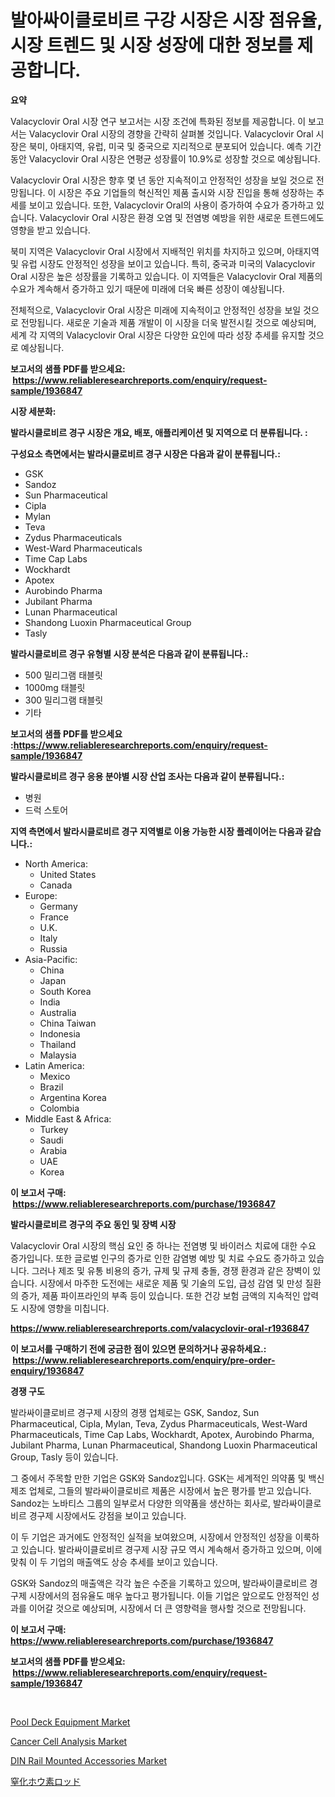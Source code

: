<p><h1>발아싸이클로비르 구강 시장은 시장 점유율, 시장 트렌드 및 시장 성장에 대한 정보를 제공합니다.</h1></p><p><strong>요약</strong></p>
<p><p>Valacyclovir Oral 시장 연구 보고서는 시장 조건에 특화된 정보를 제공합니다. 이 보고서는 Valacyclovir Oral 시장의 경향을 간략히 살펴볼 것입니다. Valacyclovir Oral 시장은 북미, 아태지역, 유럽, 미국 및 중국으로 지리적으로 분포되어 있습니다. 예측 기간 동안 Valacyclovir Oral 시장은 연평균 성장률이 10.9%로 성장할 것으로 예상됩니다.</p><p>Valacyclovir Oral 시장은 향후 몇 년 동안 지속적이고 안정적인 성장을 보일 것으로 전망됩니다. 이 시장은 주요 기업들의 혁신적인 제품 출시와 시장 진입을 통해 성장하는 추세를 보이고 있습니다. 또한, Valacyclovir Oral의 사용이 증가하여 수요가 증가하고 있습니다. Valacyclovir Oral 시장은 환경 오염 및 전염병 예방을 위한 새로운 트렌드에도 영향을 받고 있습니다.</p><p>북미 지역은 Valacyclovir Oral 시장에서 지배적인 위치를 차지하고 있으며, 아태지역 및 유럽 시장도 안정적인 성장을 보이고 있습니다. 특히, 중국과 미국의 Valacyclovir Oral 시장은 높은 성장률을 기록하고 있습니다. 이 지역들은 Valacyclovir Oral 제품의 수요가 계속해서 증가하고 있기 때문에 미래에 더욱 빠른 성장이 예상됩니다.</p><p>전체적으로, Valacyclovir Oral 시장은 미래에 지속적이고 안정적인 성장을 보일 것으로 전망됩니다. 새로운 기술과 제품 개발이 이 시장을 더욱 발전시킬 것으로 예상되며, 세계 각 지역의 Valacyclovir Oral 시장은 다양한 요인에 따라 성장 추세를 유지할 것으로 예상됩니다.</p></p>
<p><strong>보고서의 샘플 PDF를 받으세요: &nbsp;<a href="https://www.reliableresearchreports.com/enquiry/request-sample/1936847">https://www.reliableresearchreports.com/enquiry/request-sample/1936847</a></strong></p>
<p><strong>시장 세분화:</strong></p>
<p><strong> 발라시클로비르 경구 시장은 개요, 배포, 애플리케이션 및 지역으로 더 분류됩니다. :</strong></p>
<p><strong>구성요소 측면에서는 발라시클로비르 경구 시장은 다음과 같이 분류됩니다.:</strong></p>
<p><ul><li>GSK</li><li>Sandoz</li><li>Sun Pharmaceutical</li><li>Cipla</li><li>Mylan</li><li>Teva</li><li>Zydus Pharmaceuticals</li><li>West-Ward Pharmaceuticals</li><li>Time Cap Labs</li><li>Wockhardt</li><li>Apotex</li><li>Aurobindo Pharma</li><li>Jubilant Pharma</li><li>Lunan Pharmaceutical</li><li>Shandong Luoxin Pharmaceutical Group</li><li>Tasly</li></ul></p>
<p><strong> 발라시클로비르 경구 유형별 시장 분석은 다음과 같이 분류됩니다.:</strong></p>
<p><ul><li>500 밀리그램 태블릿</li><li>1000mg 태블릿</li><li>300 밀리그램 태블릿</li><li>기타</li></ul></p>
<p><strong>보고서의 샘플 PDF를 받으세요 :<a href="https://www.reliableresearchreports.com/enquiry/request-sample/1936847">https://www.reliableresearchreports.com/enquiry/request-sample/1936847</a></strong></p>
<p><strong> 발라시클로비르 경구 응용 분야별 시장 산업 조사는 다음과 같이 분류됩니다.:</strong></p>
<p><ul><li>병원</li><li>드럭 스토어</li></ul></p>
<p><strong>지역 측면에서 발라시클로비르 경구 지역별로 이용 가능한 시장 플레이어는 다음과 같습니다.:</strong></p>
<p><ul>
    <li>
        North America:
        <ul>
            <li>United States</li>
            <li>Canada</li>
        </ul>
    </li>
    <li>
        Europe:
        <ul>
            <li>Germany</li>
            <li>France</li>
            <li>U.K.</li>
            <li>Italy</li>
            <li>Russia</li>
        </ul>
    </li>
    <li>
        Asia-Pacific:
        <ul>
            <li>China</li>
            <li>Japan</li>
            <li>South Korea</li>
            <li>India</li>
            <li>Australia</li>
            <li>China Taiwan</li>
            <li>Indonesia</li>
            <li>Thailand</li>
            <li>Malaysia</li>
        </ul>
    </li>
    <li>
        Latin America:
        <ul>
            <li>Mexico</li>
            <li>Brazil</li>
            <li>Argentina Korea</li>
            <li>Colombia</li>
        </ul>
    </li>
    <li>
        Middle East & Africa:
        <ul>
            <li>Turkey</li>
            <li>Saudi</li>
            <li>Arabia</li>
            <li>UAE</li>
            <li>Korea</li>
        </ul>
    </li>
    </ul></p>
<p><strong>이 보고서 구매: &nbsp;<a href="https://www.reliableresearchreports.com/purchase/1936847">https://www.reliableresearchreports.com/purchase/1936847</a></strong></p>
<p><strong>발라시클로비르 경구의 주요 동인 및 장벽 시장</strong></p>
<p><p>Valacyclovir Oral 시장의 핵심 요인 중 하나는 전염병 및 바이러스 치료에 대한 수요 증가입니다. 또한 글로벌 인구의 증가로 인한 감염병 예방 및 치료 수요도 증가하고 있습니다. 그러나 제조 및 유통 비용의 증가, 규제 및 규제 충돌, 경쟁 환경과 같은 장벽이 있습니다. 시장에서 마주한 도전에는 새로운 제품 및 기술의 도입, 급성 감염 및 만성 질환의 증가, 제품 파이프라인의 부족 등이 있습니다. 또한 건강 보험 금액의 지속적인 압력도 시장에 영향을 미칩니다.</p></p>
<p><strong><a href="https://www.reliableresearchreports.com/valacyclovir-oral-r1936847">https://www.reliableresearchreports.com/valacyclovir-oral-r1936847</a></strong></p>
<p><strong>이 보고서를 구매하기 전에 궁금한 점이 있으면 문의하거나 공유하세요.: &nbsp;<a href="https://www.reliableresearchreports.com/enquiry/pre-order-enquiry/1936847">https://www.reliableresearchreports.com/enquiry/pre-order-enquiry/1936847</a></strong></p>
<p><strong>경쟁 구도</strong></p>
<p><p>발라싸이클로비르 경구제 시장의 경쟁 업체로는 GSK, Sandoz, Sun Pharmaceutical, Cipla, Mylan, Teva, Zydus Pharmaceuticals, West-Ward Pharmaceuticals, Time Cap Labs, Wockhardt, Apotex, Aurobindo Pharma, Jubilant Pharma, Lunan Pharmaceutical, Shandong Luoxin Pharmaceutical Group, Tasly 등이 있습니다.</p><p>그 중에서 주목할 만한 기업은 GSK와 Sandoz입니다. GSK는 세계적인 의약품 및 백신 제조 업체로, 그들의 발라싸이클로비르 제품은 시장에서 높은 평가를 받고 있습니다. Sandoz는 노바티스 그룹의 일부로서 다양한 의약품을 생산하는 회사로, 발라싸이클로비르 경구제 시장에서도 강점을 보이고 있습니다.</p><p>이 두 기업은 과거에도 안정적인 실적을 보여왔으며, 시장에서 안정적인 성장을 이룩하고 있습니다. 발라싸이클로비르 경구제 시장 규모 역시 계속해서 증가하고 있으며, 이에 맞춰 이 두 기업의 매출액도 상승 추세를 보이고 있습니다.</p><p>GSK와 Sandoz의 매출액은 각각 높은 수준을 기록하고 있으며, 발라싸이클로비르 경구제 시장에서의 점유율도 매우 높다고 평가됩니다. 이들 기업은 앞으로도 안정적인 성과를 이어갈 것으로 예상되며, 시장에서 더 큰 영향력을 행사할 것으로 전망됩니다.</p></p>
<p><strong>이 보고서 구매: &nbsp; <a href="https://www.reliableresearchreports.com/purchase/1936847">https://www.reliableresearchreports.com/purchase/1936847</a></strong></p>
<p><strong>보고서의 샘플 PDF를 받으세요: &nbsp;<a href="https://www.reliableresearchreports.com/enquiry/request-sample/1936847">https://www.reliableresearchreports.com/enquiry/request-sample/1936847</a></strong><strong></strong></p>
<p>&nbsp;</p>
<p><p><a href="https://view.publitas.com/reportprime-1/pool-deck-equipment-market-exploring-market-share-market-trends-and-future-growth/">Pool Deck Equipment Market</a></p><p><a href="https://github.com/mancsybtousav/Market-Research-Report-List-2/blob/main/cancer-cell-analysis-market.md">Cancer Cell Analysis Market</a></p><p><a href="https://copper-carbon-84f.notion.site/DIN-Rail-Mounted-Accessories-Market-Trends-and-Market-Analysis-forecasted-for-period-2024-2031-2573c00c74f64d8393bbe8a07b50cc1f">DIN Rail Mounted Accessories Market</a></p><p><a href="https://github.com/KaydenJohns1964/Market-Research-Report-List-1/blob/main/882911625198.md">窒化ホウ素ロッド</a></p></p>